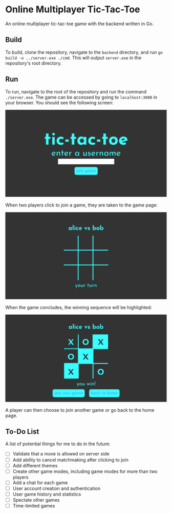# Online Multiplayer Tic-Tac-Toe
An online multiplayer tic-tac-toe game with the backend written in Go.

## Build
To build, clone the repository, navigate to the `backend` directory, and run `go build -o ../server.exe ./cmd`. This will output `server.exe` in the repository's root directory.

## Run
To run, navigate to the root of the repository and run the command `./server.exe`. The game can be accessed by going to `localhost:3000` in your browser. You should see the following screen:

![tic-tac-toe-home-page](https://github.com/AntJamGeo/go-tic-tac-toe/blob/main/images/tic-tac-toe-home-page.png)

When two players click to join a game, they are taken to the game page:

![tic-tac-toe-game-page](https://github.com/AntJamGeo/go-tic-tac-toe/blob/main/images/tic-tac-toe-game-page.png)

When the game concludes, the winning sequence will be highlighted:

![tic-tac-toe-game-page-end](https://github.com/AntJamGeo/go-tic-tac-toe/blob/main/images/tic-tac-toe-game-page-end.png)

A player can then choose to join another game or go back to the home page.

## To-Do List
A list of potential things for me to do in the future:

- [ ] Validate that a move is allowed on server side
- [ ] Add ability to cancel matchmaking after clicking to join
- [ ] Add different themes
- [ ] Create other game modes, including game modes for more than two players
- [ ] Add a chat for each game
- [ ] User account creation and authentication
- [ ] User game history and statistics
- [ ] Spectate other games
- [ ] Time-limited games
